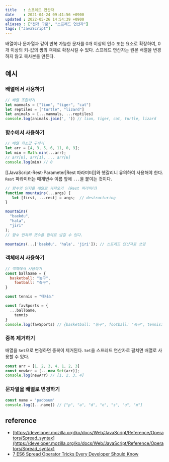 ```yaml
---
title   : 스프레드 연산자 
date    : 2021-04-24 09:41:56 +0900
updated : 2022-05-26 14:54:39 +0900
aliases : ["전개 구문", "스프레드 연산자"]
tags: ["JavaScript"]
---
```

배열이나 문자열과 같이 반복 가능한 문자를 0개 이상의 인수 또는 요소로 확장하여, 0개 이상의 키-값의 쌍의 객체로 확장시킬 수 있다. 
스프레드 연산자는 원본 배열을 변경하지 않고 복사본을 만든다.  

## 예시 
### 배열에서 사용하기 
```javascript
// 배열 조합하기  
let mammals = ["lion", "tiger", "cat"]  
let reptiles = ["turtle", "lizard"]  
let animals = [...mammals, ...reptiles]  
console.log(animals.join(', ')) // lion, tiger, cat, turtle, lizard 
```

### 함수에서 사용하기
```javascript
// 배열 최소값 구하기  
let arr = [4, 3, 5, 6, 11, 0, 9];
let min = Math.min(...arr);
// arr[0], arr[1], ... arr[6]
console.log(min) // 0 
```

[[JavaScript-Rest-Parameter|Rest 파라미터]]와 헷갈리니 유의하여 사용해야 한다.  `Rest` 파라미터는 매개변수 이름 앞에 `...`을 붙이는 것이다.
```javascript
// 함수의 인자를 배열로 가져오기  (Rest 파라미터)
function mountains(...args) {
   let [first, ...rest] = args;  // destructuring
}

mountains(
  "baekdu",
  "hala", 
  "jiri"
);
// 함수 인자의 갯수를 임의로 넘길 수 있다.  

mountains(...['baekdu', 'hala', 'jiri']); // 스프레드 연산자로 쓰임 
```

### 객체에서 사용하기 
```javascript
// 객체에서 사용하기  
const ballGame = {
  basketball: "농구",
	football: "축구",
}

const tennis = "테니스"

const favSports = {
  ...ballGame,
	tennis 
}
console.log(favSports) // {basketball: "농구", football: "축구", tennis: "테니스"}

```

### 중복 제거하기
배열을 `Set`으로 변경하면 중복이 제거된다. `Set`을 스프레드 연산자로 펼치면 배열로 사용할 수 있다.
```javascript
const arr = [1, 2, 3, 4, 1, 2, 3]
const newArr = [...new Set(arr)];
console.log(newArr) // [1, 2, 3, 4]
```

### 문자열을 배열로 변경하기
```javascript
const name = 'padosum'
console.log([...name]) // ["p", "a", "d", "o", "s", "u", "m"]
```
## reference 
- [https://developer.mozilla.org/ko/docs/Web/JavaScript/Reference/Operators/Spread_syntax](https://developer.mozilla.org/ko/docs/Web/JavaScript/Reference/Operators/Spread_syntax)
- [7 ES6 Spread Operator Tricks Every Developer Should Know](https://javascript.plainenglish.io/7-es6-spread-operator-tricks-every-developer-should-know-f162d602c9d6)
